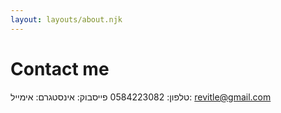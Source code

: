 ```yaml
---
layout: layouts/about.njk
---
```


# Contact me

טלפון: 0584223082
פייסבוק: 
אינסטגרם:
אימייל: revitle@gmail.com